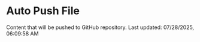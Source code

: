 # Auto Push File

Content that will be pushed to GitHub repository.
Last updated: 07/28/2025, 06:09:58 AM